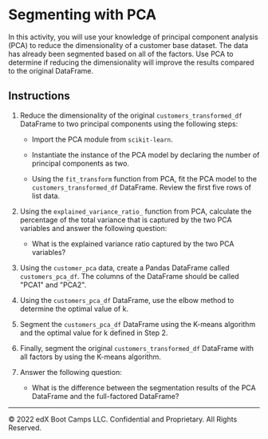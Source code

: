 # Segmenting with PCA

In this activity, you will use your knowledge of principal component analysis (PCA) to reduce the dimensionality of a customer base dataset. The data has already been segmented based on all of the factors. Use PCA to determine if reducing the dimensionality will improve the results compared to the original DataFrame. 

## Instructions

1. Reduce the dimensionality of the original `customers_transformed_df` DataFrame to two principal components using the following steps: 

    * Import the PCA module from `scikit-learn`.

    * Instantiate the instance of the PCA model by declaring the number of principal components as two.

    * Using the `fit_transform` function from PCA, fit the PCA model to the `customers_transformed_df` DataFrame. Review the first five rows of list data.

2. Using the `explained_variance_ratio_` function from PCA, calculate the percentage of the total variance that is captured by the two PCA variables and answer the following question:

    * What is the explained variance ratio captured by the two PCA variables?

3. Using the `customer_pca` data, create a Pandas DataFrame called `customers_pca_df`. The columns of the DataFrame should be called "PCA1" and "PCA2".

4. Using the `customers_pca_df` DataFrame, use the elbow method to determine the optimal value of k.

5. Segment the `customers_pca_df` DataFrame using the K-means algorithm and the optimal value for k defined in Step 2.

6. Finally, segment the original `customers_transformed_df` DataFrame with all factors by using the K-means algorithm.

7. Answer the following question: 

    * What is the difference between the segmentation results of the PCA DataFrame and the full-factored DataFrame?

---

© 2022 edX Boot Camps LLC. Confidential and Proprietary. All Rights Reserved.

